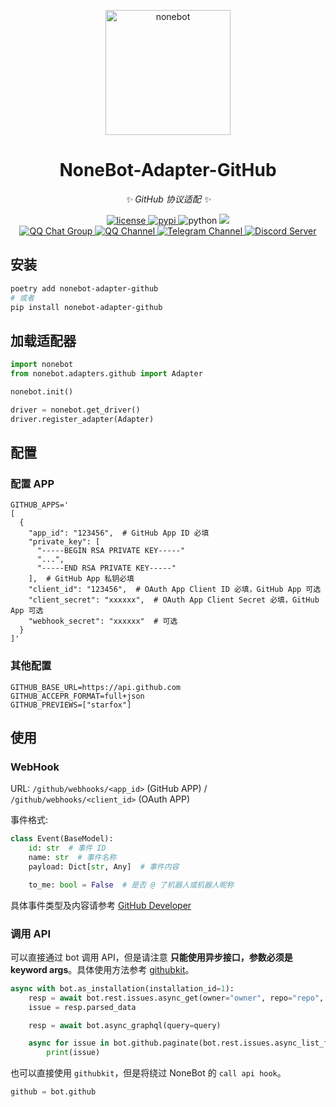 <!-- markdownlint-disable-next-line MD041 -->
<p align="center">
  <a href="https://v2.nonebot.dev/"><img src="https://v2.nonebot.dev/logo.png" width="200" height="200" alt="nonebot"></a>
</p>

<div align="center">

# NoneBot-Adapter-GitHub

<!-- markdownlint-capture -->
<!-- markdownlint-disable MD036 -->

_✨ GitHub 协议适配 ✨_

<!-- markdownlint-restore -->

</div>

<p align="center">
  <a href="https://raw.githubusercontent.com/nonebot/adapter-github/master/LICENSE">
    <img src="https://img.shields.io/github/license/nonebot/adapter-github" alt="license">
  </a>
  <a href="https://pypi.python.org/pypi/nonebot-adapter-github">
    <img src="https://img.shields.io/pypi/v/nonebot-adapter-github" alt="pypi">
  </a>
  <img src="https://img.shields.io/badge/python-3.8+-blue" alt="python">
  <a href="https://results.pre-commit.ci/latest/github/nonebot/adapter-github/master">
    <img src="https://results.pre-commit.ci/badge/github/nonebot/adapter-github/master.svg" />
  </a>
  <br />
  <a href="https://jq.qq.com/?_wv=1027&k=5OFifDh">
    <img src="https://img.shields.io/badge/QQ%E7%BE%A4-768887710-orange?style=flat-square" alt="QQ Chat Group">
  </a>
  <a href="https://qun.qq.com/qqweb/qunpro/share?_wv=3&_wwv=128&appChannel=share&inviteCode=7b4a3&appChannel=share&businessType=9&from=246610&biz=ka">
    <img src="https://img.shields.io/badge/QQ%E9%A2%91%E9%81%93-NoneBot-5492ff?style=flat-square" alt="QQ Channel">
  </a>
  <a href="https://t.me/botuniverse">
    <img src="https://img.shields.io/badge/telegram-botuniverse-blue?style=flat-square" alt="Telegram Channel">
  </a>
  <a href="https://discord.gg/VKtE6Gdc4h">
    <img src="https://discordapp.com/api/guilds/847819937858584596/widget.png?style=shield" alt="Discord Server">
  </a>
</p>

## 安装

```bash
poetry add nonebot-adapter-github
# 或者
pip install nonebot-adapter-github
```

## 加载适配器

```python
import nonebot
from nonebot.adapters.github import Adapter

nonebot.init()

driver = nonebot.get_driver()
driver.register_adapter(Adapter)
```

## 配置

### 配置 APP

```dotenv
GITHUB_APPS='
[
  {
    "app_id": "123456",  # GitHub App ID 必填
    "private_key": [
      "-----BEGIN RSA PRIVATE KEY-----"
      "...",
      "-----END RSA PRIVATE KEY-----"
    ],  # GitHub App 私钥必填
    "client_id": "123456",  # OAuth App Client ID 必填，GitHub App 可选
    "client_secret": "xxxxxx",  # OAuth App Client Secret 必填，GitHub App 可选
    "webhook_secret": "xxxxxx"  # 可选
  }
]'
```

### 其他配置

```dotenv
GITHUB_BASE_URL=https://api.github.com
GITHUB_ACCEPR_FORMAT=full+json
GITHUB_PREVIEWS=["starfox"]
```

## 使用

### WebHook

URL: `/github/webhooks/<app_id>` (GitHub APP) / `/github/webhooks/<client_id>` (OAuth APP)

事件格式:

```python
class Event(BaseModel):
    id: str  # 事件 ID
    name: str  # 事件名称
    payload: Dict[str, Any]  # 事件内容

    to_me: bool = False  # 是否 @ 了机器人或机器人昵称
```

具体事件类型及内容请参考 [GitHub Developer](https://docs.github.com/en/developers/webhooks-and-events/webhooks/webhook-events-and-payloads)

### 调用 API

可以直接通过 bot 调用 API，但是请注意 **只能使用异步接口，参数必须是 keyword args**。具体使用方法参考 [githubkit](https://github.com/yanyongyu/githubkit)。

```python
async with bot.as_installation(installation_id=1):
    resp = await bot.rest.issues.async_get(owner="owner", repo="repo", issue_number=1)
    issue = resp.parsed_data

    resp = await bot.async_graphql(query=query)

    async for issue in bot.github.paginate(bot.rest.issues.async_list_for_repo, owner="owner", repo="repo"):
        print(issue)
```

也可以直接使用 `githubkit`，但是将绕过 NoneBot 的 `call api hook`。

```python
github = bot.github
```

